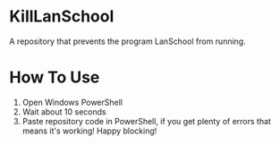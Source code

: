 # KillLanSchool
A repository that prevents the program LanSchool from running.
# How To Use
1. Open Windows PowerShell
2. Wait about 10 seconds
3. Paste repository code in PowerShell, if you get plenty of errors that means it's working! Happy blocking!
